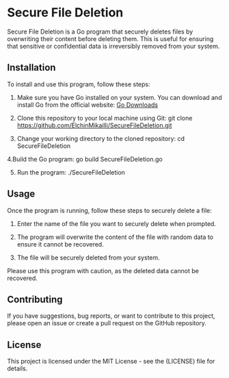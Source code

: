 # Secure File Deletion

Secure File Deletion is a Go program that securely deletes files by overwriting their content before deleting them. This is useful for ensuring that sensitive or confidential data is irreversibly removed from your system.

## Installation

To install and use this program, follow these steps:

1. Make sure you have Go installed on your system. You can download and install Go from the official website: [Go Downloads](https://golang.org/dl/)
  

2. Clone this repository to your local machine using Git:
git clone https://github.com/ElchinMikailli/SecureFileDeletion.git


3. Change your working directory to the cloned repository:
cd SecureFileDeletion


4.Build the Go program:
go build SecureFileDeletion.go


5. Run the program:
./SecureFileDeletion


## Usage

Once the program is running, follow these steps to securely delete a file:

1. Enter the name of the file you want to securely delete when prompted.

2. The program will overwrite the content of the file with random data to ensure it cannot be recovered.

3. The file will be securely deleted from your system.

Please use this program with caution, as the deleted data cannot be recovered.

## Contributing

If you have suggestions, bug reports, or want to contribute to this project, please open an issue or create a pull request on the GitHub repository.

## License

This project is licensed under the MIT License - see the (LICENSE) file for details.


